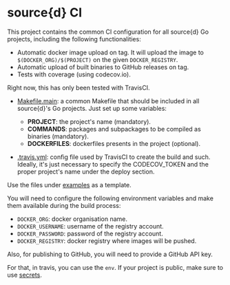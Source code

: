 # source{d} CI

This project contains the common CI configuration for all source{d} Go projects, including the following functionalities:

* Automatic docker image upload on tag. It will upload the image to `$(DOCKER_ORG)/$(PROJECT)` on the given `DOCKER_REGISTRY`.
* Automatic upload of built binaries to GitHub releases on tag.
* Tests with coverage (using codecov.io).

Right now, this has only been tested with TravisCI.

- [Makefile.main](https://github.com/src-d/ci/tree/master/examples/Makefile.main): a common Makefile that should be included in all source{d}'s Go projects. Just set up some variables:
  - **PROJECT**: the project's name (mandatory).
  - **COMMANDS**: packages and subpackages to be compiled as binaries (mandatory).
  - **DOCKERFILES**: dockerfiles presents in the project (optional).

- [.travis.yml](https://github.com/src-d/ci/tree/master/examples/.travis.yml): config file used by TravisCI to create the build and such. Ideally, it's just necessary to specify the CODECOV_TOKEN and the proper project's name under the deploy section.

Use the files under [examples](https://github.com/src-d/ci/tree/master/examples) as a template.

You will need to configure the following environment variables and make them available during the build process:

* `DOCKER_ORG`: docker organisation name.
* `DOCKER_USERNAME`: username of the registry account.
* `DOCKER_PASSWORD`: password of the registry account.
* `DOCKER_REGISTRY`: docker registry where images will be pushed.

Also, for publishing to GitHub, you will need to provide a GitHub API key.

For that, in travis, you can use the `env`. If your project is public, make sure to use [secrets](https://docs.travis-ci.com/user/encryption-keys/).
